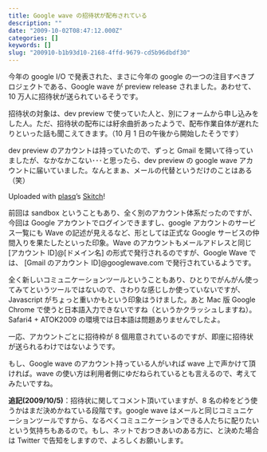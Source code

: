 ```yaml
---
title: Google wave の招待状が配布されている
description: ""
date: "2009-10-02T08:47:12.000Z"
categories: []
keywords: []
slug: "200910-b1b93d10-2168-4ffd-9679-cd5b96dbdf30"
---
```


今年の google I/O で発表された、まさに今年の google の一つの注目すべきプロジェクトである、Google wave が preview release されました。あわせて、10 万人に招待状が送られているそうです。

招待状の対象は、dev preview で使っていた人と、別にフォームから申し込みをした人。ただ、招待状の配布には紆余曲折あったようで、配布作業自体が遅れたりといった話も聞こえてきます。（10 月 1 日の午後から開始したそうです）

dev preview のアカウントは持っていたので、ずっと Gmail を開いて待っていましたが、なかなかこない･･･と思ったら、dev preview の google wave アカウントに届いていました。なんとまぁ、メールの代替というだけのことはある（笑）

Uploaded with [plasq](http://plasq.com/)’s [Skitch](http://skitch.com)!

前回は sandbox ということもあり、全く別のアカウント体系だったのですが、今回は Google アカウントでログインできますし、google アカウントのサービス一覧にも Wave の記述が見えるなど、形としては正式な Google サービスの仲間入りを果たしたといった印象。Wave のアカウントもメールアドレスと同じ \[アカウント ID\]@\[ドメイン名\] の形式で発行されるのですが、Google Wave では、 \[Gmail のアカウント ID\]@googlewave.com で発行されているようです。

全く新しいコミュニケーションツールということもあり、ひとりでがんがん使ってみてというツールではないので、さわりな感じしか使っていないですが、Javascript がちょっと重いかもという印象はうけました。あと Mac 版 Google Chrome で使うと日本語入力できないですね（というかクラッシュしますね）。Safari4 + ATOK2009 の環境では日本語は問題ありませんでしたよ。

一応、アカウントごとに招待枠が 8 個用意されているのですが、即座に招待状が送られるわけではないようです。

もし、Google wave のアカウント持っている人がいれば wave 上で声かけて頂ければ。wave の使い方は利用者側にゆだねられているとも言えるので、考えてみたいですね。

**追記(2009/10/5)**：招待状に関してコメント頂いていますが、8 名の枠をどう使うかはまだ決めかねている段階です。google wave はメールと同じコミュニケーションツールですから、なるべくコミュニケーションできる人たちに配りたいという気持ちもあるので。もし、ネットでおつきあいのある方に、と決めた場合は Twitter で告知をしますので、よろしくお願いします。
